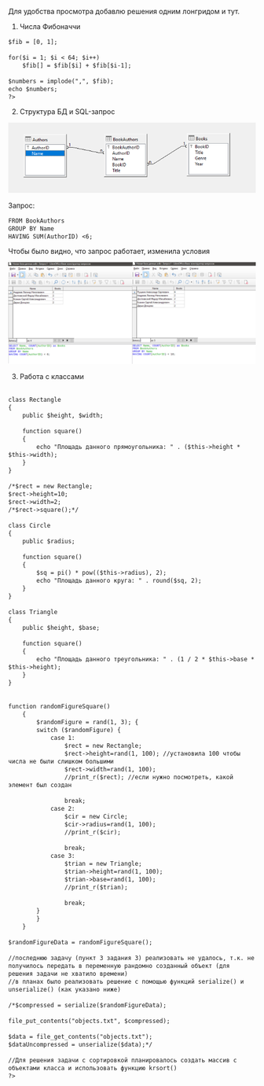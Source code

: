 Для удобства просмотра добавлю решения одним лонгридом и тут.

1) Числа Фибоначчи

```<?php
$fib = [0, 1];

for($i = 1; $i < 64; $i++)
    $fib[] = $fib[$i] + $fib[$i-1];
 
$numbers = implode(",", $fib);
echo $numbers;
?>
```

2) Структура БД и SQL-запрос

![картинка](https://github.com/AnnaBlok/test/blob/main/second/структура.png "структура")

Запрос: 

```SELECT Name, COUNT(AuthorID) as Books
FROM BookAuthors
GROUP BY Name
HAVING SUM(AuthorID) <6;
```

Чтобы было видно, что запрос работает, изменила условия

![картинка](https://github.com/AnnaBlok/test/blob/main/second/sql.png "запрос")

3) Работа с классами

```<?php

class Rectangle
{
	public $height, $width;

	function square()
	{
		echo "Площадь данного прямоугольника: " . ($this->height * $this->width);
	}
}

/*$rect = new Rectangle;
$rect->height=10;
$rect->width=2;
/*$rect->square();*/

class Circle
{
	public $radius;

	function square()
	{
        $sq = pi() * pow(($this->radius), 2);
		echo "Площадь данного круга: " . round($sq, 2);
	}
}

class Triangle
{
	public $height, $base;

	function square()
	{
		echo "Площадь данного треугольника: " . (1 / 2 * $this->base * $this->height);
	}
}


function randomFigureSquare()
	{
		$randomFigure = rand(1, 3); {
		switch ($randomFigure) {
			case 1:
				$rect = new Rectangle;
				$rect->height=rand(1, 100); //установила 100 чтобы числа не были слишком большими
				$rect->width=rand(1, 100);
				//print_r($rect); //если нужно посмотреть, какой элемент был создан
				
				break;
			case 2:
				$cir = new Circle;
				$cir->radius=rand(1, 100);
				//print_r($cir);
				
				break;
			case 3:
				$trian = new Triangle;
				$trian->height=rand(1, 100);
				$trian->base=rand(1, 100);
				//print_r($trian);
				
				break;
		}
		}
	}

$randomFigureData = randomFigureSquare();

//последнюю задачу (пункт 3 задания 3) реализовать не удалось, т.к. не получилось передать в переменную рандомно созданный объект (для решения задачи не хватило времени)
//в планах было реализовать решение с помощью функций serialize() и unserialize() (как указано ниже)

/*$compressed = serialize($randomFigureData);

file_put_contents("objects.txt", $compressed);

$data = file_get_contents("objects.txt");
$dataUncompressed = unserialize($data);*/

//Для решения задачи с сортировкой планировалось создать массив с объектами класса и использовать функцию krsort() 
?>
```
